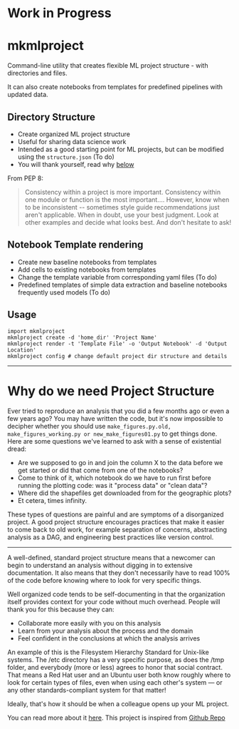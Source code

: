 # **Work in Progress**

# mkmlproject

Command-line utility that creates flexible ML project structure - with directories and files.

It can also create notebooks from templates for predefined pipelines with updated data.


## Directory Structure
- Create organized ML project structure
- Useful for sharing data science work
- Intended as a good starting point for ML projects, but can be modified using the ```structure.json``` (To do)
- You will thank yourself, read why [below](#Why-do-we-need-Project-Structure)

From PEP 8:
> Consistency within a project is more important. Consistency within one module or function is the most important.... However, know when to be inconsistent -- sometimes style guide recommendations just aren't applicable. When in doubt, use your best judgment. Look at other examples and decide what looks best. And don't hesitate to ask!


## Notebook Template rendering
- Create new baseline notebooks from templates
- Add cells to existing notebooks from templates
- Change the template variable from corresponding yaml files (To do)
- Predefined templates of simple data extraction and baseline notebooks frequently used models (To do)


## Usage

```
import mkmlproject
mkmlproject create -d 'home_dir' 'Project Name'
mkmlproject render -t 'Template File' -o 'Output Notebook' -d 'Output Location'
mkmlproject config # change default project dir structure and details
```

----

# Why do we need Project Structure

Ever tried to reproduce an analysis that you did a few months ago or even a few years ago? You may have written the code, but it's now impossible to decipher whether you should use ```make_figures.py.old, make_figures_working.py or new_make_figures01.py``` to get things done. Here are some questions we've learned to ask with a sense of existential dread:

- Are we supposed to go in and join the column X to the data before we get started or did that come from one of the notebooks?
- Come to think of it, which notebook do we have to run first before running the plotting code: was it "process data" or "clean data"?
- Where did the shapefiles get downloaded from for the geographic plots?
- Et cetera, times infinity.

These types of questions are painful and are symptoms of a disorganized project. A good project structure encourages practices that make it easier to come back to old work, for example separation of concerns, abstracting analysis as a DAG, and engineering best practices like version control.

----

A well-defined, standard project structure means that a newcomer can begin to understand an analysis without digging in to extensive documentation. It also means that they don't necessarily have to read 100% of the code before knowing where to look for very specific things.

Well organized code tends to be self-documenting in that the organization itself provides context for your code without much overhead. People will thank you for this because they can:

- Collaborate more easily with you on this analysis
- Learn from your analysis about the process and the domain
- Feel confident in the conclusions at which the analysis arrives


An example of this is the Filesystem Hierarchy Standard for Unix-like systems. The /etc directory has a very specific purpose, as does the /tmp folder, and everybody (more or less) agrees to honor that social contract. That means a Red Hat user and an Ubuntu user both know roughly where to look for certain types of files, even when using each other's system — or any other standards-compliant system for that matter!

Ideally, that's how it should be when a colleague opens up your ML project.

You can read more about it [here](http://drivendata.github.io/cookiecutter-data-science/). This project is inspired from [Github Repo](https://github.com/cookiecutter/cookiecutter)
